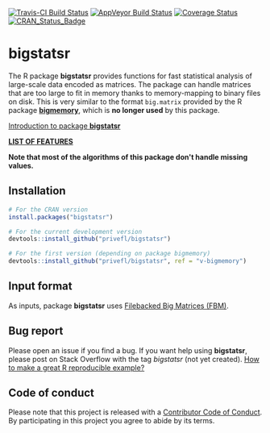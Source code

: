 [![Travis-CI Build Status](https://travis-ci.org/privefl/bigstatsr.svg?branch=master)](https://travis-ci.org/privefl/bigstatsr)
[![AppVeyor Build Status](https://ci.appveyor.com/api/projects/status/github/privefl/bigstatsr?branch=master&svg=true)](https://ci.appveyor.com/project/privefl/bigstatsr)
[![Coverage Status](https://img.shields.io/codecov/c/github/privefl/bigstatsr/master.svg)](https://codecov.io/github/privefl/bigstatsr?branch=master)
[![CRAN_Status_Badge](http://www.r-pkg.org/badges/version/bigstatsr)](https://cran.r-project.org/package=bigstatsr)


# bigstatsr

The R package **bigstatsr** provides functions for fast statistical analysis of large-scale data encoded as matrices. The package can handle matrices that are too large to fit in memory thanks to memory-mapping to binary files on disk. This is very similar to the format `big.matrix` provided by the R package [**bigmemory**](https://github.com/kaneplusplus/bigmemory), which is **no longer used** by this package.

[Introduction to package **bigstatsr**](https://goo.gl/k3A5hb)

[**LIST OF FEATURES**](https://privefl.github.io/bigstatsr/reference/index.html)

__Note that most of the algorithms of this package don't handle missing values.__


## Installation


```r
# For the CRAN version
install.packages("bigstatsr")

# For the current development version
devtools::install_github("privefl/bigstatsr")

# For the first version (depending on package bigmemory)
devtools::install_github("privefl/bigstatsr", ref = "v-bigmemory")
```

## Input format

As inputs, package **bigstatsr** uses [Filebacked Big Matrices (FBM)](https://privefl.github.io/bigstatsr/reference/FBM-class.html). 

## Bug report

Please open an issue if you find a bug.
If you want help using **bigstatsr**, please post on Stack Overflow with the tag *bigstatsr* (not yet created). [How to make a great R reproducible example?](https://stackoverflow.com/q/5963269/6103040)


## Code of conduct

Please note that this project is released with a [Contributor Code of Conduct](https://github.com/privefl/bigstatsr/blob/master/code_of_conduct.md). 
By participating in this project you agree to abide by its terms.
